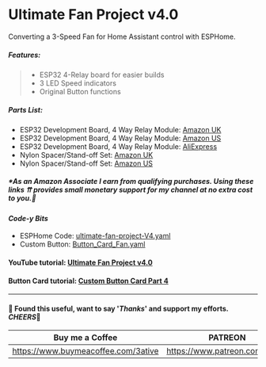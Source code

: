 # Ultimate Fan Project v4.0
Converting a 3-Speed Fan for Home Assistant control with ESPHome.
##### _Features:_

> - ESP32 4-Relay board for easier builds
> - 3 LED Speed indicators
> - Original Button functions

##### Parts List:
- ESP32 Development Board, 4 Way Relay Module: [Amazon UK](https://amzn.to/4bRIK9I)
- ESP32 Development Board, 4 Way Relay Module: [Amazon US](https://amzn.to/4bzvFSw)
- ESP32 Development Board, 4 Way Relay Module: [AliExpress](https://s.click.aliexpress.com/e/_olzHSy9)
- Nylon Spacer/Stand-off Set: [Amazon UK](https://amzn.to/3Rb6MTy)
- Nylon Spacer/Stand-off Set: [Amazon US](https://amzn.to/4bxdHjp)
##### *As an Amazon Associate I earn from qualifying purchases. Using these links ⇈ provides small monetary support for my channel at no extra cost to you.💖

#### *Code-y Bits*
- ESPHome Code: [ultimate-fan-project-V4.yaml](https://github.com/3ative/ultimate-fan-project-v4/blob/main/ultimate-fan-project-V4.yaml)
- Custom Button: [Button_Card_Fan.yaml](https://github.com/3ative/ultimate-fan-project-V3/blob/main/Button_Card_Fan.yaml)

#### YouTube tutorial: [Ultimate Fan Project v4.0](https://youtu.be/_XgJyYwlejo)

#### Button Card tutorial: [Custom Button Card Part 4](https://youtu.be/-7Hu9lMZsjw)

___

#### 💖 Found this useful, want to say '*Thanks*' and support my efforts. *CHEERS*🍺
| Buy me a Coffee | PATREON |
|-----------------|---------|
| https://www.buymeacoffee.com/3ative | https://www.patreon.com/3ative |
